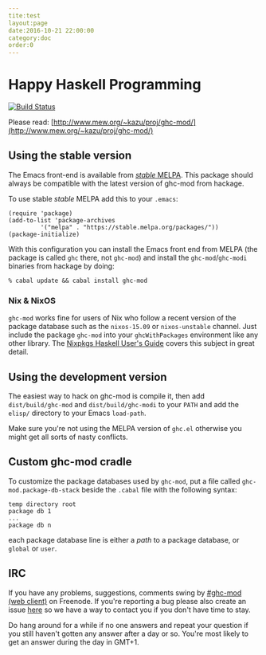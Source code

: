 ```yaml
---
tite:test
layout:page
date:2016-10-21 22:00:00
category:doc
order:0
---
```


# Happy Haskell Programming
[![Build Status](https://travis-ci.org/kazu-yamamoto/ghc-mod.svg?branch=master)](https://travis-ci.org/kazu-yamamoto/ghc-mod)

Please read: [http://www.mew.org/~kazu/proj/ghc-mod/](http://www.mew.org/~kazu/proj/ghc-mod/)

## Using the stable version

The Emacs front-end is available from
[*stable* MELPA](https://stable.melpa.org/). This package should
always be compatible with the latest version of ghc-mod from hackage.

To use stable *stable* MELPA add this to your `.emacs`:

```elisp
(require 'package)
(add-to-list 'package-archives
	     '("melpa" . "https://stable.melpa.org/packages/"))
(package-initialize)
```

With this configuration you can install the Emacs front end from MELPA (the
package is called `ghc` there, not `ghc-mod`) and install the
`ghc-mod`/`ghc-modi` binaries from hackage by doing:

```shell
% cabal update && cabal install ghc-mod
```

### Nix & NixOS

`ghc-mod` works fine for users of Nix who follow a recent version of the
package database such as the `nixos-15.09` or `nixos-unstable` channel. Just
include the package `ghc-mod` into your `ghcWithPackages` environment like any
other library. The [Nixpkgs Haskell User's
Guide](http://hydra.nixos.org/job/nixpkgs/trunk/manual/latest/download-by-type/doc/manual#users-guide-to-the-haskell-infrastructure)
covers this subject in great detail.

## Using the development version

The easiest way to hack on ghc-mod is compile it, then add `dist/build/ghc-mod`
and `dist/build/ghc-modi` to your `PATH` and add the `elisp/` directory to your
Emacs `load-path`.

Make sure you're not using the MELPA version of `ghc.el` otherwise you might get
all sorts of nasty conflicts.


## Custom ghc-mod cradle

To customize the package databases used by `ghc-mod`, put a file called `ghc-mod.package-db-stack` beside the `.cabal` file with the following syntax:

```
temp directory root
package db 1
...
package db n
```

each package database line is either a *path* to a package database, or `global` or `user`.

## IRC

If you have any problems, suggestions, comments swing by
[\#ghc-mod (web client)](https://kiwiirc.com/client/irc.freenode.org/ghc-mod) on
Freenode. If you're reporting a bug please also create an issue
[here](https://github.com/kazu-yamamoto/ghc-mod/issues) so we have a way to contact
you if you don't have time to stay.

Do hang around for a while if no one answers and repeat your question if you
still haven't gotten any answer after a day or so. You're most likely to get an
answer during the day in GMT+1.
